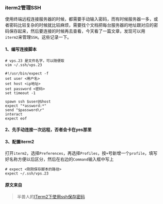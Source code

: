 ### iterm2管理SSH

使用终端远程连接服务器的时候，都需要手动输入密码，而有时候服务器一多，或者密码比较复杂的时候就比较麻烦，需要找个文档把每台服务器的地址跟对应的密码保存起来，然后要连接的时候再去查看，今天看了一篇文章，发现可以用`iterm2`来管理`SSH`。这些记录一下。

#### 1、编写连接脚本
```shell
# vps.23 是文件名字，可以随便取
vim ~/.ssh/vps.23 
```

```shell
#!/usr/bin/expect -f  
set user <用户名>  
set host <ip地址>  
set password <密码>  
set timeout -1  

spawn ssh $user@$host  
expect "*assword:*"  
send "$password\r"  
interact  
expect eof  
```

#### 2、先手动连接一次远程，否者会卡在yes那里

#### 3、配置iterm2
打开`iterm2`，选择`Preferences`，再选择`Profiles`，按`+`号新增一个`profile`，填写好名称方便以后区分，然后在右边的`Command`输入框中写上

```shell
# expect <刚刚保存脚本的路径>
expect ~/.ssh/vps.23 
```
#### 原文来自
> 半兽人的[ITerm2下使用ssh保存密码](http://orchome.com/99)


